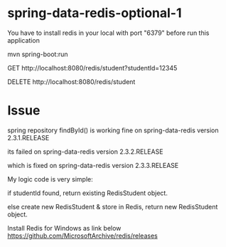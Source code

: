 # spring-data-redis-optional-1
You have to install redis in your local with port "6379" before run this application

mvn spring-boot:run

GET http://localhost:8080/redis/student?studentId=12345

DELETE http://localhost:8080/redis/student




# Issue
spring repository findById() is working fine on spring-data-redis version 2.3.1.RELEASE

its failed on spring-data-redis version 2.3.2.RELEASE

which is fixed on spring-data-redis version 2.3.3.RELEASE


My logic code is very simple:

if studentId found, return existing RedisStudent object.

else create new RedisStudent & store in Redis, return new RedisStudent object.


Install Redis for Windows as link below
https://github.com/MicrosoftArchive/redis/releases

